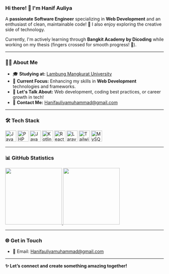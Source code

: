### Hi there! 👋 I'm **Hanif Auliya**  
A **passionate Software Engineer** specializing in **Web Development** and an enthusiast of clean, maintainable code! 🎨 I also enjoy exploring the creative side of technology.  

Currently, I'm actively learning through **Bangkit Academy by Dicoding** while working on my thesis (fingers crossed for smooth progress! 🤞).

---

### 👨‍💻 **About Me**
- 🎓 **Studying at:** [Lambung Mangkurat University](https://ulm.ac.id/id/)
- 🌱 **Current Focus:** Enhancing my skills in **Web Development** technologies and frameworks.
- 💬 **Let's Talk About:** Web development, coding best practices, or career growth in tech!
- 📧 **Contact Me:** [Hanifauliyamuhammad@gmail.com](mailto:Hanifauliyamuhammad@gmail.com)

---

### 🛠️ **Tech Stack**
<p align="left">
  <a href="#"><img alt="JavaScript" title="JavaScript" width="35px" src="https://upload.wikimedia.org/wikipedia/commons/9/99/Unofficial_JavaScript_logo_2.svg" /></a>
  <a href="https://www.php.net/"><img alt="PHP" title="PHP" width="35px" src="https://iconape.com/wp-content/files/ac/371303/svg/371303.svg" /></a>
  <a href="https://www.java.com/"><img alt="Java" title="Java" width="35px" src="https://iconape.com/wp-content/files/zy/371206/svg/371206.svg" /></a>
  <a href="https://kotlinlang.org/"><img alt="Kotlin" title="Kotlin" width="35px" src="https://iconape.com/wp-content/files/fg/371054/svg/371054.svg" /></a>
  <a href="https://reactjs.org/"><img alt="React" title="React" width="35px" src="https://upload.wikimedia.org/wikipedia/commons/a/a7/React-icon.svg" /></a>
  <a href="https://laravel.com/"><img alt="Laravel" title="Laravel" width="35px" src="https://upload.wikimedia.org/wikipedia/commons/9/9a/Laravel.svg" /></a>
  <a href="https://tailwindcss.com/"><img alt="Tailwind CSS" title="Tailwind CSS" width="35px" src="https://upload.wikimedia.org/wikipedia/commons/d/d5/Tailwind_CSS_Logo.svg" /></a>
  <a href="https://www.mysql.com/"><img alt="MySQL" title="MySQL" width="35px" src="https://upload.wikimedia.org/wikipedia/commons/0/0a/MySQL_textlogo.svg" /></a>
</p>

---

### 📊 **GitHub Statistics**
<p align="left">
  <a href="https://github.com/HanifAuliya">
    <img height="180em" src="https://github-readme-stats-eight-theta.vercel.app/api?username=HanifAuliya&show_icons=true&theme=algolia&include_all_commits=true&count_private=true"/>
    <img height="180em" src="https://github-readme-stats-eight-theta.vercel.app/api/top-langs/?username=HanifAuliya&layout=compact&langs_count=8&theme=algolia"/>
  </a>
</p>

---

### 🌐 **Get in Touch**
- 📧 Email: [Hanifauliyamuhammad@gmail.com](mailto:Hanifauliyamuhammad@gmail.com)

---

**✨ Let’s connect and create something amazing together!**
